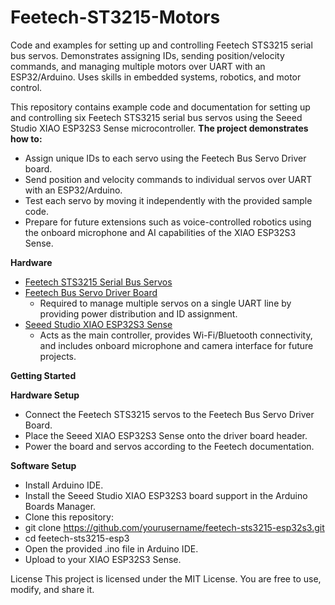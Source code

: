# Feetech-ST3215-Motors

Code and examples for setting up and controlling Feetech STS3215 serial bus servos. Demonstrates assigning IDs, sending position/velocity commands, and managing multiple motors over UART with an ESP32/Arduino. Uses skills in embedded systems, robotics, and motor control.

This repository contains example code and documentation for setting up and controlling six Feetech STS3215 serial bus servos using the Seeed Studio XIAO ESP32S3 Sense microcontroller.
**The project demonstrates how to:**
- Assign unique IDs to each servo using the Feetech Bus Servo Driver board.
- Send position and velocity commands to individual servos over UART with an ESP32/Arduino.
- Test each servo by moving it independently with the provided sample code.
- Prepare for future extensions such as voice-controlled robotics using the onboard microphone and AI capabilities of the XIAO ESP32S3 Sense.

**Hardware**
- [Feetech STS3215 Serial Bus Servos](https://www.seeedstudio.com/Seeed-Studio-XIAO-ESP32S3-Sense-Pre-Soldered-p-6335.html)
- [Feetech Bus Servo Driver Board](https://www.seeedstudio.com/Seeed-Studio-XIAO-ESP32S3-Sense-Pre-Soldered-p-6335.html)
  - Required to manage multiple servos on a single UART line by providing power distribution and ID assignment.
- [Seeed Studio XIAO ESP32S3 Sense](https://www.seeedstudio.com/Seeed-Studio-XIAO-ESP32S3-Sense-Pre-Soldered-p-6335.html)
  - Acts as the main controller, provides Wi-Fi/Bluetooth connectivity, and includes onboard microphone and camera interface for future projects.

**Getting Started**

**Hardware Setup**
- Connect the Feetech STS3215 servos to the Feetech Bus Servo Driver Board.
- Place the Seeed XIAO ESP32S3 Sense onto the driver board header.
- Power the board and servos according to the Feetech documentation.

**Software Setup**
- Install Arduino IDE.
- Install the Seeed Studio XIAO ESP32S3 board support in the Arduino Boards Manager.
- Clone this repository:
- git clone https://github.com/yourusername/feetech-sts3215-esp32s3.git
- cd feetech-sts3215-esp3
- Open the provided .ino file in Arduino IDE.
- Upload to your XIAO ESP32S3 Sense.

License
This project is licensed under the MIT License. You are free to use, modify, and share it.
